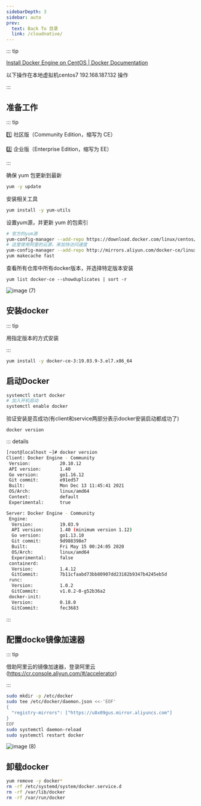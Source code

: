 ```yaml
---
sidebarDepth: 3
sidebar: auto
prev:
  text: Back To 目录
  link: /cloudnative/
---
```




::: tip

[Install Docker Engine on CentOS | Docker Documentation](https://docs.docker.com/engine/install/centos/)

以下操作在本地虚拟机centos7 192.168.187.132 操作

:::



## 准备工作

::: tip

:one: 社区版（Community Edition，缩写为 CE）

:two: 企业版（Enterprise Edition，缩写为 EE）

:::

确保 yum 包更新到最新

```sh
yum -y update
```

安装相关工具

```sh
yum install -y yum-utils
```

设置yum源，并更新 yum 的包索引

```sh
# 官方的yum源
yum-config-manager --add-repo https://download.docker.com/linux/centos/docker-ce.repo
# 这里使用阿里的云源，来加快访问速度
yum-config-manager --add-repo http://mirrors.aliyun.com/docker-ce/linux/centos/docker-ce.repo
yum makecache fast
```

查看所有仓库中所有docker版本，并选择特定版本安装

```
yum list docker-ce --showduplicates | sort -r
```

![image (7)](https://gitee.com/q10viking/PictureRepos/raw/master/images//202112151722103.jpg)

## 安装docker

::: tip

用指定版本的方式安装

:::

```sh
yum install -y docker-ce-3:19.03.9-3.el7.x86_64
```



## 启动Docker



```sh
systemctl start docker
# 加入开机启动
systemctl enable docker
```

验证安装是否成功(有client和service两部分表示docker安装启动都成功了)

```sh
docker version
```

::: details

```sh
[root@localhost ~]# docker version
Client: Docker Engine - Community
 Version:           20.10.12
 API version:       1.40
 Go version:        go1.16.12
 Git commit:        e91ed57
 Built:             Mon Dec 13 11:45:41 2021
 OS/Arch:           linux/amd64
 Context:           default
 Experimental:      true

Server: Docker Engine - Community
 Engine:
  Version:          19.03.9
  API version:      1.40 (minimum version 1.12)
  Go version:       go1.13.10
  Git commit:       9d988398e7
  Built:            Fri May 15 00:24:05 2020
  OS/Arch:          linux/amd64
  Experimental:     false
 containerd:
  Version:          1.4.12
  GitCommit:        7b11cfaabd73bb80907dd23182b9347b4245eb5d
 runc:
  Version:          1.0.2
  GitCommit:        v1.0.2-0-g52b36a2
 docker-init:
  Version:          0.18.0
  GitCommit:        fec3683
```

:::



## 配置docke镜像加速器

::: tip

借助阿里云的镜像加速器，登录阿里云(https://cr.console.aliyun.com/#/accelerator)

:::

```sh
sudo mkdir -p /etc/docker
sudo tee /etc/docker/daemon.json <<-'EOF'
{
  "registry-mirrors": ["https://u8x09gus.mirror.aliyuncs.com"]
}
EOF
sudo systemctl daemon-reload
sudo systemctl restart docker
```

![image (8)](https://gitee.com/q10viking/PictureRepos/raw/master/images//202112151759200.jpg)



## 卸载docker

```sh
yum remove -y docker*
rm -rf /etc/systemd/system/docker.service.d
rm -rf /var/lib/docker
rm -rf /var/run/docker
```

